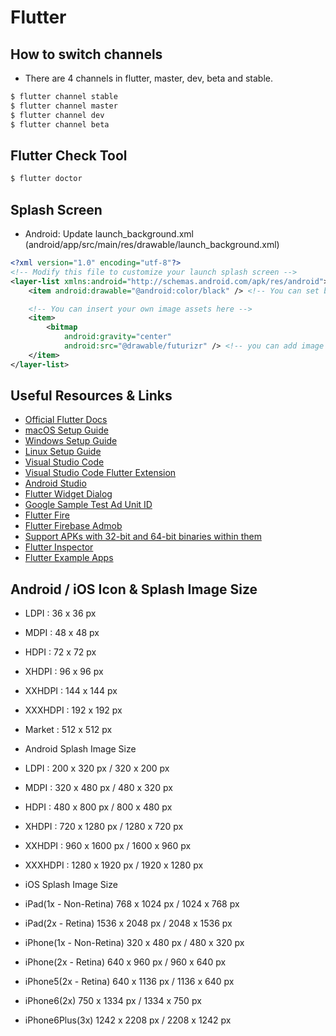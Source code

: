 # Flutter

## How to switch channels
* There are 4 channels in flutter, master, dev, beta and stable.
```bash
$ flutter channel stable
$ flutter channel master
$ flutter channel dev
$ flutter channel beta
```

## Flutter Check Tool
```bash
$ flutter doctor
```

## Splash Screen
* Android: Update launch_background.xml (android/app/src/main/res/drawable/launch_background.xml)
```xml
<?xml version="1.0" encoding="utf-8"?>
<!-- Modify this file to customize your launch splash screen -->
<layer-list xmlns:android="http://schemas.android.com/apk/res/android">
    <item android:drawable="@android:color/black" /> <!-- You can set background color of the splash screen -->

    <!-- You can insert your own image assets here -->
    <item>
        <bitmap
            android:gravity="center"
            android:src="@drawable/futurizr" /> <!-- you can add image file. please do not add extension of the image file, just add file name -->
    </item>
</layer-list>
```

## Useful Resources & Links
* [Official Flutter Docs](https://flutter.io/docs/)
* [macOS Setup Guide](https://flutter.io/setup-macos)
* [Windows Setup Guide](https://flutter.io/setup-windows)
* [Linux Setup Guide](https://flutter.io/setup-linux)
* [Visual Studio Code](https://code.visualstudio.com/)
* [Visual Studio Code Flutter Extension](https://marketplace.visualstudio.com/items?itemName=Dart-Code.flutter)
* [Android Studio](https://developer.android.com/studio/)
* [Flutter Widget Dialog](https://flutter.io/docs/development/ui/widgets)
* [Google Sample Test Ad Unit ID](https://developers.google.com/admob/android/test-ads?hl=ko)
* [Flutter Fire](https://github.com/flutter/plugins/blob/master/FlutterFire.md)
* [Flutter Firebase Admob](https://pub.dev/packages/firebase_admob#-installing-tab-)
* [Support APKs with 32-bit and 64-bit binaries within them](https://github.com/flutter/flutter/issues/18494)
* [Flutter Inspector](https://flutter.dev/docs/development/tools/inspector)
* [Flutter Example Apps](https://github.com/iampawan/FlutterExampleApps)

## Android / iOS Icon & Splash Image Size

* LDPI : 36 x 36 px
* MDPI : 48 x 48 px
* HDPI : 72 x 72 px
* XHDPI : 96 x 96 px
* XXHDPI : 144 x 144 px
* XXXHDPI : 192 x 192 px
* Market : 512 x 512 px

* Android Splash Image Size
* LDPI : 200 x 320 px / 320 x 200 px
* MDPI : 320 x 480 px / 480 x 320 px
* HDPI : 480 x 800 px / 800 x 480 px
* XHDPI : 720 x 1280 px / 1280 x 720 px
* XXHDPI : 960 x 1600 px / 1600 x 960 px
* XXXHDPI : 1280 x 1920 px / 1920 x 1280 px

* iOS Splash Image Size
* iPad(1x - Non-Retina) 768 x 1024 px / 1024 x 768 px
* iPad(2x - Retina) 1536 x 2048 px / 2048 x 1536 px
* iPhone(1x - Non-Retina) 320 x 480 px / 480 x 320 px
* iPhone(2x - Retina) 640 x 960 px / 960 x 640 px
* iPhone5(2x - Retina) 640 x 1136 px / 1136 x 640 px
* iPhone6(2x) 750 x 1334 px / 1334 x 750 px
* iPhone6Plus(3x) 1242 x 2208 px / 2208 x 1242 px